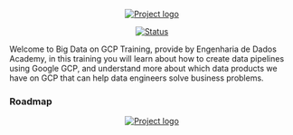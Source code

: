 <p align="center">
  <a href="" rel="noopener">
    <img src="https://github.com/owshq-plumbers/trn-cc-bg-gcp/blob/main/images/tittle-gcp-course.png" alt="Project logo">
 </a>
</p>


<div align="center">

[![Status](https://img.shields.io/badge/status-active-success.svg)]()

</div>

Welcome to Big Data on GCP Training, provide by Engenharia de Dados Academy, in this training you will learn about how to create data pipelines using Google GCP, and understand more about which data products we have on GCP that can help data engineers solve business problems.


### Roadmap


<p align="center">
  <a href="" rel="noopener">
    <img src="https://github.com/owshq-plumbers/trn-cc-bg-gcp/blob/main/images/roadmap.png" alt="Project logo">
 </a>
</p>


<div align="center">